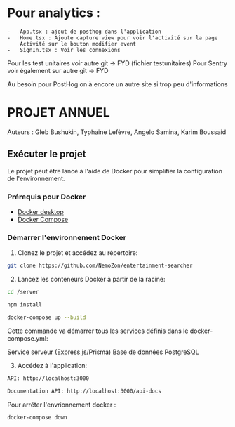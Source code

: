 # Pour analytics : 
    -   App.tsx : ajout de posthog dans l'application
    -   Home.tsx : Ajoute capture view pour voir l'activité sur la page    
        Activité sur le bouton modifier event
    -   SignIn.tsx : Voir les connexions

Pour les test unitaires voir autre git -> FYD (fichier testunitaires)
Pour Sentry voir également sur autre git -> FYD 

Au besoin pour PostHog on à encore un autre site si trop peu d'informations



# PROJET ANNUEL

Auteurs : Gleb Bushukin, Typhaine Lefèvre, Angelo Samina, Karim Boussaid

## Exécuter le projet

Le projet peut être lancé à l'aide de Docker pour simplifier la configuration de l'environnement.

### Prérequis pour Docker

- [Docker desktop](https://www.docker.com/get-started)
- [Docker Compose](https://docs.docker.com/compose/install/)

### Démarrer l'environnement Docker

1. Clonez le projet et accédez au répertoire:

```bash
git clone https://github.com/NemoZon/entertainment-searcher
```
2. Lancez les conteneurs Docker à partir de la racine:
```bash
cd /server
```
```bash
npm install
```
```bash
docker-compose up --build
```
Cette commande va démarrer tous les services définis dans le docker-compose.yml:

Service serveur (Express.js/Prisma)
Base de données PostgreSQL

3. Accédez à l'application:

```bash
API: http://localhost:3000
```
```bash
Documentation API: http://localhost:3000/api-docs
```

Pour arrêter l'envrionnement docker : 
```bash
docker-compose down
```
